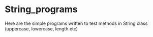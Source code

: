 # String_programs
Here are the simple programs written to test methods in String class (uppercase, lowercase, length etc)

